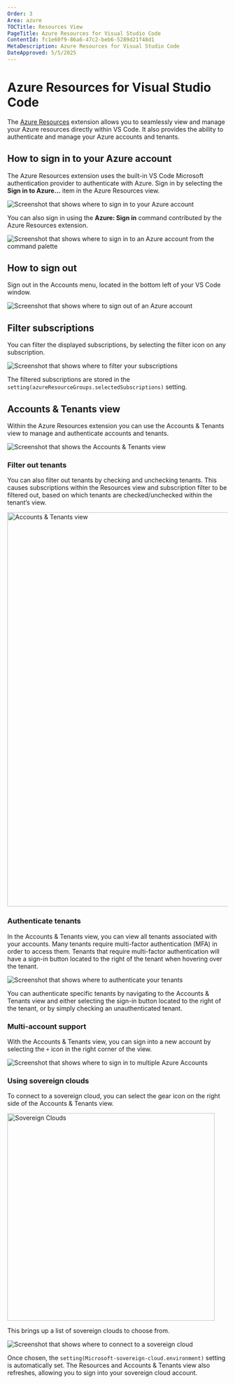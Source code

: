 ```yaml
---
Order: 3
Area: azure
TOCTitle: Resources View
PageTitle: Azure Resources for Visual Studio Code
ContentId: fc1e60f9-86a6-47c2-beb6-5289d21f48d1
MetaDescription: Azure Resources for Visual Studio Code
DateApproved: 5/5/2025
---
```

# Azure Resources for Visual Studio Code

The [Azure Resources](https://marketplace.visualstudio.com/items?itemName=ms-azuretools.vscode-azureresourcegroups) extension allows you to seamlessly view and manage your Azure resources directly within VS Code. It also provides the ability to authenticate and manage your Azure accounts and tenants.

## How to sign in to your Azure account

The Azure Resources extension uses the built-in VS Code Microsoft authentication provider to authenticate with Azure.
Sign in by selecting the **Sign in to Azure…** item in the Azure Resources view.

![Screenshot that shows where to sign in to your Azure account](images/extensions/signInView.png)

You can also sign in using the **Azure: Sign in** command contributed by the Azure Resources extension.

![Screenshot that shows where to sign in to an Azure account from the command palette](images/extensions/signInCommandPallete.png)

## How to sign out

Sign out in the Accounts menu, located in the bottom left of your VS Code window.

![Screenshot that shows where to sign out of an Azure account](images/extensions/signOut.png)

## Filter subscriptions

You can filter the displayed subscriptions, by selecting the filter icon on any subscription.

![Screenshot that shows where to filter your subscriptions](images/extensions/filterSub.png)

The filtered subscriptions are stored in the `setting(azureResourceGroups.selectedSubscriptions)` setting.

## Accounts & Tenants view

Within the Azure Resources extension you can use the Accounts & Tenants view to manage and authenticate accounts and tenants.

![Screenshot that shows the Accounts & Tenants view](images/extensions/accountsAndTenants.png)

### Filter out tenants

You can also filter out tenants by checking and unchecking tenants. This causes subscriptions within the Resources view and subscription filter to be filtered out, based on which tenants are checked/unchecked within the tenant’s view.

<img width = "900" alt = "Accounts & Tenants view" src = "https://github.com/user-attachments/assets/d34c1f79-fb21-46f9-af3a-cbb109ba0414">

### Authenticate tenants

In the Accounts & Tenants view, you can view all tenants associated with your accounts. Many tenants require multi-factor authentication (MFA) in order to access them. Tenants that require multi-factor authentication will have a sign-in button located to the right of the tenant when hovering over the tenant.

![Screenshot that shows where to authenticate your tenants](images/extensions/authenticateTenant.png)

You can authenticate specific tenants by navigating to the Accounts & Tenants view and either selecting the sign-in button located to the right of the tenant, or by simply checking an unauthenticated tenant.

### Multi-account support

With the Accounts & Tenants view, you can sign into a new account by selecting the `+` icon in the right corner of the view.

![Screenshot that shows where to sign in to multiple Azure Accounts](images/extensions/multiAccount.png)

### Using sovereign clouds

To connect to a sovereign cloud, you can select the gear icon on the right side of the Accounts & Tenants view.

<img width = "474" alt = "Sovereign Clouds" src = "https://github.com/user-attachments/assets/d07af7a8-eab9-46db-8ab5-f386c5c78b57">

This brings up a list of sovereign clouds to choose from.

![Screenshot that shows where to connect to a sovereign cloud](images/extensions/cloudOptions.png)

Once chosen, the `setting(Microsoft-sovereign-cloud.environment)` setting is automatically set. The Resources and Accounts & Tenants view also refreshes, allowing you to sign into your sovereign cloud account.